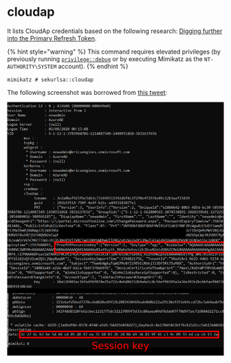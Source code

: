 # cloudap

It lists CloudAp credentials based on the following research: [Digging further into the Primary Refresh Token](https://dirkjanm.io/digging-further-into-the-primary-refresh-token/).

{% hint style="warning" %}
This command requires elevated privileges (by previously running [`privilege::debug`](../privilege/debug.md) or by executing Mimikatz as the `NT-AUTHORITY\SYSTEM` account).
{% endhint %}

```
mimikatz # sekurlsa::cloudap
```

The following screenshot was borrowed from [this tweet](https://twitter.com/\_dirkjan/status/1290397176561119233):

![Azure session key dump](<../../../.gitbook/assets/2 (2).png>)
